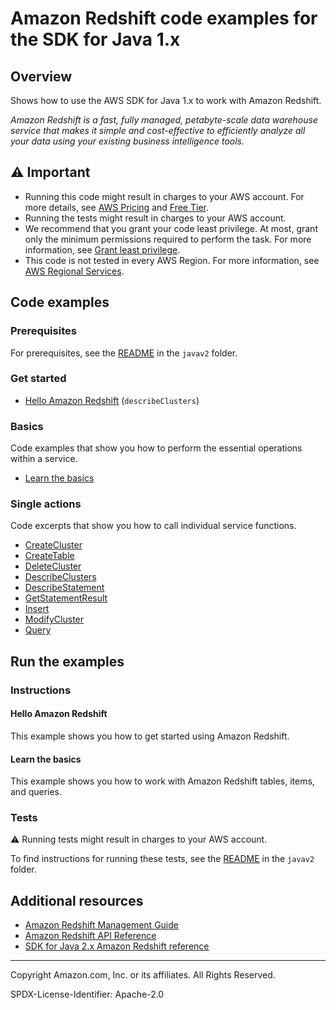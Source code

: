 # Amazon Redshift code examples for the SDK for Java 1.x

## Overview

Shows how to use the AWS SDK for Java 1.x to work with Amazon Redshift.

<!--custom.overview.start-->
<!--custom.overview.end-->

_Amazon Redshift is a fast, fully managed, petabyte-scale data warehouse service that makes it simple and cost-effective to efficiently analyze all your data using your existing business intelligence tools._

## ⚠ Important

* Running this code might result in charges to your AWS account. For more details, see [AWS Pricing](https://aws.amazon.com/pricing/) and [Free Tier](https://aws.amazon.com/free/).
* Running the tests might result in charges to your AWS account.
* We recommend that you grant your code least privilege. At most, grant only the minimum permissions required to perform the task. For more information, see [Grant least privilege](https://docs.aws.amazon.com/IAM/latest/UserGuide/best-practices.html#grant-least-privilege).
* This code is not tested in every AWS Region. For more information, see [AWS Regional Services](https://aws.amazon.com/about-aws/global-infrastructure/regional-product-services).

<!--custom.important.start-->
<!--custom.important.end-->

## Code examples

### Prerequisites

For prerequisites, see the [README](../../README.md#Prerequisites) in the `javav2` folder.


<!--custom.prerequisites.start-->
<!--custom.prerequisites.end-->

### Get started

- [Hello Amazon Redshift](src/main/java/com/example/redshift/HelloRedshift.java#L6) (`describeClusters`)


### Basics

Code examples that show you how to perform the essential operations within a service.

- [Learn the basics](src/main/java/com/example/scenario/RedshiftScenario.java)


### Single actions

Code excerpts that show you how to call individual service functions.

- [CreateCluster](src/main/java/com/example/scenario/RedshiftScenario.java#L498)
- [CreateTable](src/main/java/com/example/scenario/RedshiftScenario.java#L475)
- [DeleteCluster](src/main/java/com/example/scenario/RedshiftScenario.java#L247)
- [DescribeClusters](src/main/java/com/example/scenario/RedshiftScenario.java#L430)
- [DescribeStatement](src/main/java/com/example/scenario/RedshiftScenario.java#L324)
- [GetStatementResult](src/main/java/com/example/scenario/RedshiftScenario.java#L408)
- [Insert](src/main/java/com/example/scenario/RedshiftScenario.java#L265)
- [ModifyCluster](src/main/java/com/example/scenario/RedshiftScenario.java#L356)
- [Query](src/main/java/com/example/scenario/RedshiftScenario.java#L375)


<!--custom.examples.start-->
<!--custom.examples.end-->

## Run the examples

### Instructions


<!--custom.instructions.start-->
<!--custom.instructions.end-->

#### Hello Amazon Redshift

This example shows you how to get started using Amazon Redshift.


#### Learn the basics

This example shows you how to work with Amazon Redshift tables, items, and queries.


<!--custom.basic_prereqs.redshift_Scenario.start-->
<!--custom.basic_prereqs.redshift_Scenario.end-->


<!--custom.basics.redshift_Scenario.start-->
<!--custom.basics.redshift_Scenario.end-->


### Tests

⚠ Running tests might result in charges to your AWS account.


To find instructions for running these tests, see the [README](../../README.md#Tests)
in the `javav2` folder.



<!--custom.tests.start-->
<!--custom.tests.end-->

## Additional resources

- [Amazon Redshift Management Guide](https://docs.aws.amazon.com/redshift/latest/mgmt/welcome.html)
- [Amazon Redshift API Reference](https://docs.aws.amazon.com/redshift/latest/APIReference/Welcome.html)
- [SDK for Java 2.x Amazon Redshift reference](https://sdk.amazonaws.com/java/api/latest/software/amazon/awssdk/services/redshift/package-summary.html)

<!--custom.resources.start-->
<!--custom.resources.end-->

---

Copyright Amazon.com, Inc. or its affiliates. All Rights Reserved.

SPDX-License-Identifier: Apache-2.0